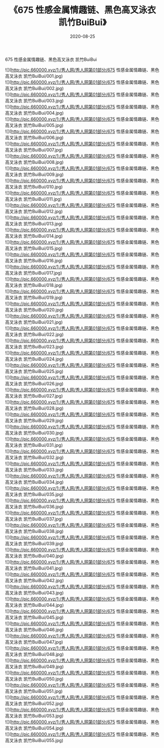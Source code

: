 ﻿---
layout: post
title:  《675 性感金属情趣链、黑色高叉泳衣 凯竹BuiBui》
date:   2020-08-25
img: http://pic.660000.xyz/1:/秀人网/秀人网第01部分/675 性感金属情趣链、黑色高叉泳衣 凯竹BuiBui/000.jpg
categories: [美女, 清纯, 唯美]
---

675 性感金属情趣链、黑色高叉泳衣 凯竹BuiBui

  ![](http://pic.660000.xyz/1:/秀人网/秀人网第01部分/675 性感金属情趣链、黑色高叉泳衣 凯竹BuiBui/001.jpg) <br> ![](http://pic.660000.xyz/1:/秀人网/秀人网第01部分/675 性感金属情趣链、黑色高叉泳衣 凯竹BuiBui/002.jpg) <br> ![](http://pic.660000.xyz/1:/秀人网/秀人网第01部分/675 性感金属情趣链、黑色高叉泳衣 凯竹BuiBui/003.jpg) <br> ![](http://pic.660000.xyz/1:/秀人网/秀人网第01部分/675 性感金属情趣链、黑色高叉泳衣 凯竹BuiBui/004.jpg) <br> ![](http://pic.660000.xyz/1:/秀人网/秀人网第01部分/675 性感金属情趣链、黑色高叉泳衣 凯竹BuiBui/005.jpg) <br> ![](http://pic.660000.xyz/1:/秀人网/秀人网第01部分/675 性感金属情趣链、黑色高叉泳衣 凯竹BuiBui/006.jpg) <br> ![](http://pic.660000.xyz/1:/秀人网/秀人网第01部分/675 性感金属情趣链、黑色高叉泳衣 凯竹BuiBui/007.jpg) <br> ![](http://pic.660000.xyz/1:/秀人网/秀人网第01部分/675 性感金属情趣链、黑色高叉泳衣 凯竹BuiBui/008.jpg) <br> ![](http://pic.660000.xyz/1:/秀人网/秀人网第01部分/675 性感金属情趣链、黑色高叉泳衣 凯竹BuiBui/009.jpg) <br> ![](http://pic.660000.xyz/1:/秀人网/秀人网第01部分/675 性感金属情趣链、黑色高叉泳衣 凯竹BuiBui/010.jpg) <br> ![](http://pic.660000.xyz/1:/秀人网/秀人网第01部分/675 性感金属情趣链、黑色高叉泳衣 凯竹BuiBui/011.jpg) <br> ![](http://pic.660000.xyz/1:/秀人网/秀人网第01部分/675 性感金属情趣链、黑色高叉泳衣 凯竹BuiBui/012.jpg) <br> ![](http://pic.660000.xyz/1:/秀人网/秀人网第01部分/675 性感金属情趣链、黑色高叉泳衣 凯竹BuiBui/013.jpg) <br> ![](http://pic.660000.xyz/1:/秀人网/秀人网第01部分/675 性感金属情趣链、黑色高叉泳衣 凯竹BuiBui/014.jpg) <br> ![](http://pic.660000.xyz/1:/秀人网/秀人网第01部分/675 性感金属情趣链、黑色高叉泳衣 凯竹BuiBui/015.jpg) <br> ![](http://pic.660000.xyz/1:/秀人网/秀人网第01部分/675 性感金属情趣链、黑色高叉泳衣 凯竹BuiBui/016.jpg) <br> ![](http://pic.660000.xyz/1:/秀人网/秀人网第01部分/675 性感金属情趣链、黑色高叉泳衣 凯竹BuiBui/017.jpg) <br> ![](http://pic.660000.xyz/1:/秀人网/秀人网第01部分/675 性感金属情趣链、黑色高叉泳衣 凯竹BuiBui/018.jpg) <br> ![](http://pic.660000.xyz/1:/秀人网/秀人网第01部分/675 性感金属情趣链、黑色高叉泳衣 凯竹BuiBui/019.jpg) <br> ![](http://pic.660000.xyz/1:/秀人网/秀人网第01部分/675 性感金属情趣链、黑色高叉泳衣 凯竹BuiBui/020.jpg) <br> ![](http://pic.660000.xyz/1:/秀人网/秀人网第01部分/675 性感金属情趣链、黑色高叉泳衣 凯竹BuiBui/021.jpg) <br> ![](http://pic.660000.xyz/1:/秀人网/秀人网第01部分/675 性感金属情趣链、黑色高叉泳衣 凯竹BuiBui/022.jpg) <br> ![](http://pic.660000.xyz/1:/秀人网/秀人网第01部分/675 性感金属情趣链、黑色高叉泳衣 凯竹BuiBui/023.jpg) <br> ![](http://pic.660000.xyz/1:/秀人网/秀人网第01部分/675 性感金属情趣链、黑色高叉泳衣 凯竹BuiBui/024.jpg) <br> ![](http://pic.660000.xyz/1:/秀人网/秀人网第01部分/675 性感金属情趣链、黑色高叉泳衣 凯竹BuiBui/025.jpg) <br> ![](http://pic.660000.xyz/1:/秀人网/秀人网第01部分/675 性感金属情趣链、黑色高叉泳衣 凯竹BuiBui/026.jpg) <br> ![](http://pic.660000.xyz/1:/秀人网/秀人网第01部分/675 性感金属情趣链、黑色高叉泳衣 凯竹BuiBui/027.jpg) <br> ![](http://pic.660000.xyz/1:/秀人网/秀人网第01部分/675 性感金属情趣链、黑色高叉泳衣 凯竹BuiBui/028.jpg) <br> ![](http://pic.660000.xyz/1:/秀人网/秀人网第01部分/675 性感金属情趣链、黑色高叉泳衣 凯竹BuiBui/029.jpg) <br> ![](http://pic.660000.xyz/1:/秀人网/秀人网第01部分/675 性感金属情趣链、黑色高叉泳衣 凯竹BuiBui/030.jpg) <br> ![](http://pic.660000.xyz/1:/秀人网/秀人网第01部分/675 性感金属情趣链、黑色高叉泳衣 凯竹BuiBui/031.jpg) <br> ![](http://pic.660000.xyz/1:/秀人网/秀人网第01部分/675 性感金属情趣链、黑色高叉泳衣 凯竹BuiBui/032.jpg) <br> ![](http://pic.660000.xyz/1:/秀人网/秀人网第01部分/675 性感金属情趣链、黑色高叉泳衣 凯竹BuiBui/033.jpg) <br> ![](http://pic.660000.xyz/1:/秀人网/秀人网第01部分/675 性感金属情趣链、黑色高叉泳衣 凯竹BuiBui/034.jpg) <br> ![](http://pic.660000.xyz/1:/秀人网/秀人网第01部分/675 性感金属情趣链、黑色高叉泳衣 凯竹BuiBui/035.jpg) <br> ![](http://pic.660000.xyz/1:/秀人网/秀人网第01部分/675 性感金属情趣链、黑色高叉泳衣 凯竹BuiBui/036.jpg) <br> ![](http://pic.660000.xyz/1:/秀人网/秀人网第01部分/675 性感金属情趣链、黑色高叉泳衣 凯竹BuiBui/037.jpg) <br> ![](http://pic.660000.xyz/1:/秀人网/秀人网第01部分/675 性感金属情趣链、黑色高叉泳衣 凯竹BuiBui/038.jpg) <br> ![](http://pic.660000.xyz/1:/秀人网/秀人网第01部分/675 性感金属情趣链、黑色高叉泳衣 凯竹BuiBui/039.jpg) <br> ![](http://pic.660000.xyz/1:/秀人网/秀人网第01部分/675 性感金属情趣链、黑色高叉泳衣 凯竹BuiBui/040.jpg) <br> ![](http://pic.660000.xyz/1:/秀人网/秀人网第01部分/675 性感金属情趣链、黑色高叉泳衣 凯竹BuiBui/041.jpg) <br> ![](http://pic.660000.xyz/1:/秀人网/秀人网第01部分/675 性感金属情趣链、黑色高叉泳衣 凯竹BuiBui/042.jpg) <br> ![](http://pic.660000.xyz/1:/秀人网/秀人网第01部分/675 性感金属情趣链、黑色高叉泳衣 凯竹BuiBui/043.jpg) <br> ![](http://pic.660000.xyz/1:/秀人网/秀人网第01部分/675 性感金属情趣链、黑色高叉泳衣 凯竹BuiBui/044.jpg) <br> ![](http://pic.660000.xyz/1:/秀人网/秀人网第01部分/675 性感金属情趣链、黑色高叉泳衣 凯竹BuiBui/045.jpg) <br> ![](http://pic.660000.xyz/1:/秀人网/秀人网第01部分/675 性感金属情趣链、黑色高叉泳衣 凯竹BuiBui/046.jpg) <br> ![](http://pic.660000.xyz/1:/秀人网/秀人网第01部分/675 性感金属情趣链、黑色高叉泳衣 凯竹BuiBui/047.jpg) <br> ![](http://pic.660000.xyz/1:/秀人网/秀人网第01部分/675 性感金属情趣链、黑色高叉泳衣 凯竹BuiBui/048.jpg) <br> ![](http://pic.660000.xyz/1:/秀人网/秀人网第01部分/675 性感金属情趣链、黑色高叉泳衣 凯竹BuiBui/049.jpg) <br> ![](http://pic.660000.xyz/1:/秀人网/秀人网第01部分/675 性感金属情趣链、黑色高叉泳衣 凯竹BuiBui/050.jpg) <br> ![](http://pic.660000.xyz/1:/秀人网/秀人网第01部分/675 性感金属情趣链、黑色高叉泳衣 凯竹BuiBui/051.jpg) <br> ![](http://pic.660000.xyz/1:/秀人网/秀人网第01部分/675 性感金属情趣链、黑色高叉泳衣 凯竹BuiBui/052.jpg) <br> ![](http://pic.660000.xyz/1:/秀人网/秀人网第01部分/675 性感金属情趣链、黑色高叉泳衣 凯竹BuiBui/053.jpg) <br> ![](http://pic.660000.xyz/1:/秀人网/秀人网第01部分/675 性感金属情趣链、黑色高叉泳衣 凯竹BuiBui/054.jpg) <br> ![](http://pic.660000.xyz/1:/秀人网/秀人网第01部分/675 性感金属情趣链、黑色高叉泳衣 凯竹BuiBui/055.jpg) <br>